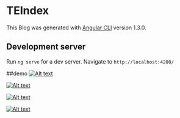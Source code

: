 # TEIndex

This Blog was generated with [Angular CLI](https://github.com/angular/angular-cli) version 1.3.0.

## Development server

Run `ng serve` for a dev server. Navigate to `http://localhost:4200/`

##demo
[![Alt text](./gdemo.png)](http://101.200.58.228/game/gdemo)

[![Alt text](./gammo.png)](http://101.200.58.228/game/gammo)

[![Alt text](./gammocar.png)](http://101.200.58.228/game/gammocar)

[![Alt text](./gcar.png)](http://101.200.58.228/game/gcar)